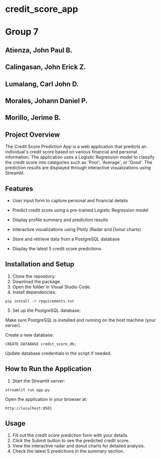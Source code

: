 # credit_score_app
# Group 7

## Atienza, John Paul B.
## Calingasan, John Erick Z.
## Lumalang, Carl John D.
## Morales, Johann Daniel P.
## Morillo, Jerime B.

## Project Overview

The Credit Score Prediction App is a web application that predicts an individual's credit score based on various financial and personal information. The application uses a Logistic Regression model to classify the credit score into categories such as 'Poor', 'Average', or 'Good'. The prediction results are displayed through interactive visualizations using Streamlit.

## Features

* User input form to capture personal and financial details

* Predict credit score using a pre-trained Logistic Regression model

* Display profile summary and prediction results

* Interactive visualizations using Plotly (Radar and Donut charts)

* Store and retrieve data from a PostgreSQL database

* Display the latest 5 credit score predictions

## Installation and Setup

1. Clone the repository:
2. Download the package.
3. Open the folder in Visual Studio Code.
4. Install dependencies:
```
pip install -r requirements.txt
```
5. Set up the PostgreSQL database:

  Make sure PostgreSQL is installed and running on the host machine (your server).

  Create a new database:
  ```
  CREATE DATABASE credit_score_db;
  ```

  Update database credentials in the script if needed.

## How to Run the Application

1. Start the Streamlit server:
```
streamlit run app.py
```
Open the application in your browser at:
```
http://localhost:8501
```

## Usage

1. Fill out the credit score prediction form with your details.
2. Click the Submit button to see the predicted credit score.
3. View the interactive radar and donut charts for detailed analysis.
4. Check the latest 5 predictions in the summary section.

